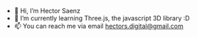 - 👋 Hi, I’m Hector Saenz
- 🌱 I’m currently learning Three.js, the javascript 3D library :D
- 📫 You can reach me via email hectors.digital@gmail.com

<!---
- 👀 I’m interested in create cool stuff
- 💞️ I’m looking to collaborate on ... 
--->

<!---
hsaenz-dev/hsaenz-dev is a ✨ special ✨ repository because its `README.md` (this file) appears on your GitHub profile.
You can click the Preview link to take a look at your changes.
--->
